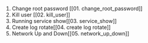 01. Change root password [[01. change_root_password]]
02. Kill user [[02. kill_user]]
03. Running service show[[03. service_show]]
04. Create log rotate[[04. create log rotate]]
05.  Network Up and Down[[05. network_up_down]]
